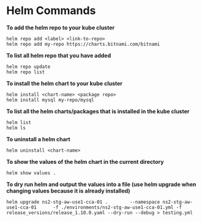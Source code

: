 # **Helm Commands**


**To add the helm repo to your kube cluster**

    helm repo add <label> <link-to-repo>
    helm repo add my-repo https://charts.bitnami.com/bitnami

**To list all helm repo that you have added**

    helm repo update
    helm repo list
    
**To install the helm chart to your kube cluster**

    helm install <chart-name> <package repo>
    helm install mysql my-repo/mysql
    
**To list all the helm charts/packages that is installed in the kube cluster**

    helm list
    helm ls

**To uninstall a helm chart**

    helm uninstall <chart-name>

**To show the values of the helm chart in the current directory**

    helm show values .

**To dry run helm and output the values into a file (use helm upgrade when changing values because it is already installed)**

    helm upgrade ns2-stg-aw-use1-cca-01 .        --namespace ns2-stg-aw-use1-cca-01      -f ./environments/ns2-stg-aw-use1-cca-01.yml -f release_versions/release_1.10.0.yaml --dry-run --debug > testing.yml